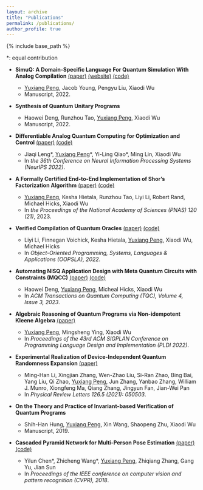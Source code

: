 ```yaml
---
layout: archive
title: "Publications"
permalink: /publications/
author_profile: true
---
```


{% include base_path %}

\*: equal contribution

* **SimuQ: A Domain-Specific Language For Quantum Simulation With Analog Compilation** [(paper)](https://arxiv.org/abs/2303.02775) [(website)](https://pickspeng.github.io/SimuQ) [(code)](https://github.com/PicksPeng/SimuQ)
	* <u>Yuxiang Peng</u>, Jacob Young, Pengyu Liu, Xiaodi Wu
	* Manuscript, 2022.

* **Synthesis of Quantum Unitary Programs**
	* Haowei Deng, Runzhou Tao, <u>Yuxiang Peng</u>, Xiaodi Wu
	* Manuscript, 2022.

* **Differentiable Analog Quantum Computing for Optimization and Control** [(paper)](https://arxiv.org/abs/2210.15812) [(code)](https://github.com/YilingQiao/diffquantum)
	* Jiaqi Leng\*, <u>Yuxiang Peng</u>\*, Yi-Ling Qiao\*, Ming Lin, Xiaodi Wu
	* In *the 36th Conference on Neural Information Processing Systems (NeurIPS 2022)*.

* **A Formally Certified End-to-End Implementation of Shor’s Factorization Algorithm** [(paper)](https://www.pnas.org/doi/10.1073/pnas.2218775120) [(code)](https://github.com/inQWIRE/SQIR/tree/main/examples/shor)
	* <u>Yuxiang Peng</u>, Kesha Hietala, Runzhou Tao, Liyi Li, Robert Rand, Michael Hicks, Xiaodi Wu
	* In *the Proceedings of the National Academy of Sciences (PNAS) 120 (21)*, 2023.

* **Verified Compilation of Quantum Oracles** [(paper)](https://arxiv.org/abs/2112.06700) [(code)](https://github.com/inQWIRE/VQO)
	* Liyi Li, Finnegan Voichick, Kesha Hietala, <u>Yuxiang Peng</u>, Xiaodi Wu, Michael Hicks
	* In *Object-Oriented Programming, Systems, Languages & Applications (OOPSLA), 2022*. 

* **Automating NISQ Application Design with Meta Quantum Circuits with Constraints (MQCC)** [(paper)](https://dl.acm.org/doi/10.1145/3579369) [(code)](https://github.com/sqrta/MQCC)
	* Haowei Deng, <u>Yuxiang Peng</u>, Micheal Hicks, Xiaodi Wu
	* In *ACM Transactions on Quantum Computing (TQC), Volume 4, Issue 3, 2023*.

* **Algebraic Reasoning of Quantum Programs via Non-idempotent Kleene Algebra** [(paper)](https://arxiv.org/abs/2110.07018)
	* <u>Yuxiang Peng</u>, Mingsheng Ying, Xiaodi Wu
	* In *Proceedings of the 43rd ACM SIGPLAN Conference on Programming Language Design and Implementation (PLDI 2022)*.

* **Experimental Realization of Device-Independent Quantum Randomness Expansion** [(paper)](https://arxiv.org/abs/1902.07529)
	* Ming-Han Li, Xingjian Zhang, Wen-Zhao Liu, Si-Ran Zhao, Bing Bai, Yang Liu, Qi Zhao, <u>Yuxiang Peng</u>, Jun Zhang, Yanbao Zhang, William J. Munro, Xiongfeng Ma, Qiang Zhang, Jingyun Fan, Jian-Wei Pan
	* In *Physical Review Letters 126.5 (2021): 050503*.

* **On the Theory and Practice of Invariant-based Verification of Quantum Programs**
	* Shih-Han Hung, <u>Yuxiang Peng</u>, Xin Wang, Shaopeng Zhu, Xiaodi Wu
	* Manuscript, 2019.

* **Cascaded Pyramid Network for Multi-Person Pose Estimation** [(paper)](https://openaccess.thecvf.com/content_cvpr_2018/papers/Chen_Cascaded_Pyramid_Network_CVPR_2018_paper.pdf) [(code)](https://github.com/chenyilun95/tf-cpn)
	* Yilun Chen\*, Zhicheng Wang\*, <u>Yuxiang Peng</u>, Zhiqiang Zhang, Gang Yu, Jian Sun
	* In *Proceedings of the IEEE conference on computer vision and pattern recognition (CVPR), 2018*.